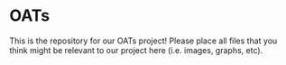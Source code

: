 # OATs
This is the repository for our OATs project! Please place all files that you think might be relevant to our project here (i.e. images, graphs, etc).

